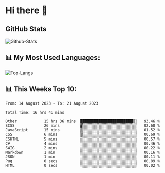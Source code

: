 # Hi there 👋

## GitHub Stats
![Github-Stats](https://github-readme-stats-sigma-five.vercel.app/api?username=ltorson&show_icons=true&theme=radical&count_private=true)

## 📊 My Most Used Languages:
![Top-Langs](https://github-readme-stats-sigma-five.vercel.app/api/top-langs/?username=LTorson&layout=compact&langs_count=10)

## 📊 This Weeks Top 10:
<!--START_SECTION:waka-->

```text
From: 14 August 2023 - To: 21 August 2023

Total Time: 16 hrs 41 mins

Other            15 hrs 36 mins  ███████████████████████▒░   93.46 %
SCSS             26 mins         ▓░░░░░░░░░░░░░░░░░░░░░░░░   02.68 %
JavaScript       15 mins         ▒░░░░░░░░░░░░░░░░░░░░░░░░   01.52 %
CSS              6 mins          ▒░░░░░░░░░░░░░░░░░░░░░░░░   00.69 %
CSHTML           5 mins          ░░░░░░░░░░░░░░░░░░░░░░░░░   00.57 %
C#               4 mins          ░░░░░░░░░░░░░░░░░░░░░░░░░   00.46 %
SWIG             2 mins          ░░░░░░░░░░░░░░░░░░░░░░░░░   00.22 %
Markdown         1 min           ░░░░░░░░░░░░░░░░░░░░░░░░░   00.16 %
JSON             1 min           ░░░░░░░░░░░░░░░░░░░░░░░░░   00.11 %
Pug              0 secs          ░░░░░░░░░░░░░░░░░░░░░░░░░   00.09 %
HTML             0 secs          ░░░░░░░░░░░░░░░░░░░░░░░░░   00.02 %
```

<!--END_SECTION:waka-->
